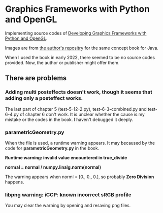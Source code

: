 # Graphics Frameworks with Python and OpenGL
Implementing source codes of [Developing Graphics Frameworks with Python and OpenGL](https://www.taylorfrancis.com/books/oa-mono/10.1201/9781003181378/developing-graphics-frameworks-python-opengl-lee-stemkoski-michael-pascale).

Images are from [the author's repositry](https://github.com/stemkoski/Graphics-Framework-Java) for the same concept book for Java.

When I used the book in early 2022, there seemed to be no source codes provided. 
Now, the author or publisher might offer them.

## There are problems
### Adding multi posteffects doesn't work, though it seems that adding only a posteffect works.
The last part of chapter 5 (test-5-12-2.py), test-6-3-combined.py and test-6-4.py of chapter 6 don't work.
It is unclear whether the cause is my mistake or the codes in the book.
I haven't debugged it deeply.

### parametricGeometry.py
When the file is used, a runtime warning appears. It may becaused by the code for **parametricGeometry.py** in the book.

**Runtime warning: invalid value encountered in true_divide**

**normal = normal / numpy.linalg.norm(normal)**

The warning appears when norml = [0., 0., 0.], so probably **Zero Division** happens.

### libpng warning: iCCP: known incorrect sRGB profile
You may clear the warning by opening and resaving png files.

